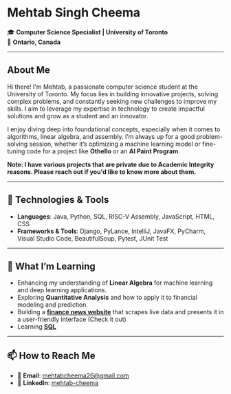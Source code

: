 # Mehtab Singh Cheema

🎓 **Computer Science Specialist | University of Toronto**  
📍 **Ontario, Canada**

---

## About Me

Hi there! I'm Mehtab, a passionate computer science student at the University of Toronto. My focus lies in building innovative projects, solving complex problems, and constantly seeking new challenges to improve my skills. I aim to leverage my expertise in technology to create impactful solutions and grow as a student and an innovator.

I enjoy diving deep into foundational concepts, especially when it comes to algorithms, linear algebra, and assembly. I’m always up for a good problem-solving session, whether it’s optimizing a machine learning model or fine-tuning code for a project like **Othello** or an **AI Paint Program**.

**Note: I have various projects that are private due to Academic Integrity reasons. Please reach out if you'd like to know more about them.**

---

## 🔧 Technologies & Tools

- **Languages**: Java, Python, SQL, RISC-V Assembly, JavaScript, HTML, CSS
- **Frameworks & Tools**: Django, PyLance, IntelliJ, JavaFX, PyCharm, Visual Studio Code, BeautifulSoup, Pytest, JUnit Test
---

## 🌱 What I’m Learning

- Enhancing my understanding of **Linear Algebra** for machine learning and deep learning applications.
- Exploring **Quantitative Analysis** and how to apply it to financial modeling and prediction.
- Building a **[finance news website](https://github.com/Mehtab-Cheema26/FinTech-News-Aggregator)** that scrapes live data and presents it in a user-friendly interface (Check it out)
- Learning **[SQL](https://github.com/Mehtab-Cheema26/Learn-SQL.git)**

---

## 📫 How to Reach Me

- 📧 **Email**: [mehtabcheema26@gmail.com](mailto:mehtabcheema26@gmail.com)
- 🔗 **LinkedIn**: [mehtab-cheema](https://www.linkedin.com/in/cheemamehtab)
